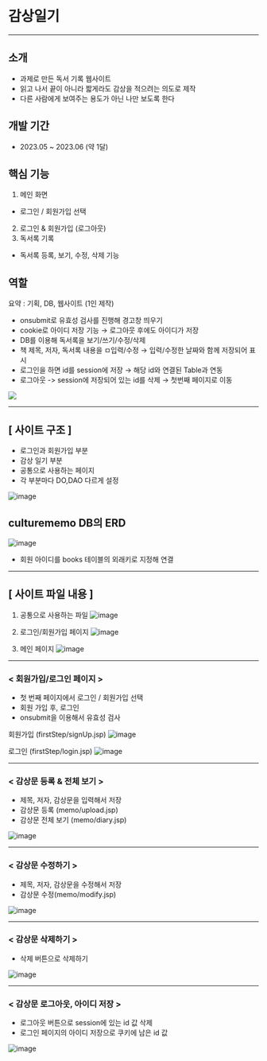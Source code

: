 # 감상일기
---
## 소개
- 과제로 만든 독서 기록 웹사이트
- 읽고 나서 끝이 아니라 짧게라도 감상을 적으려는 의도로 제작
- 다른 사람에게 보여주는 용도가 아닌 나만 보도록 한다

## 개발 기간 
- 2023.05 ~ 2023.06 (약 1달)

## 핵심 기능
1) 메인 화면
- 로그인 / 회원가입 선택
2) 로그인 & 회원가입 (로그아웃)
3) 독서록 기록
- 독서록 등록, 보기, 수정, 삭제 기능

## 역할
요약 : 기획, DB, 웹사이트 (1인 제작)
- onsubmit로 유효성 검사를 진행해 경고창 띄우기
- cookie로 아이디 저장 기능  →  로그아웃 후에도 아이디가 저장
- DB를 이용해 독서록을 보기/쓰기/수정/삭제
- 책 제목, 저자, 독서록 내용을 ㅁ입력/수정  →  입력/수정한 날짜와 함께 저장되어 표시
- 로그인을 하면 id를 session에 저장  →   해당 id와 연결된 Table과 연동
- 로그아웃 -> session에 저장되어 있는 id를 삭제  →  첫번째 페이지로 이동

![](https://github.com/EunSung98/readMemo/assets/77737044/eddb18df-9172-4273-a060-b0ff0e583b7e)

---
## [ 사이트 구조 ]
- 로그인과 회원가입 부분
- 감상 일기 부분
- 공통으로 사용하는 페이지
- 각 부분마다 DO,DAO 다르게 설정

![image](https://github.com/EunSung98/readMemo/assets/77737044/e71fe4f2-aa7e-41b0-b710-f777574d0d8c)

## culturememo DB의 ERD
![image](https://github.com/EunSung98/readMemo/assets/77737044/0c1b8bb3-c385-4bc5-9784-e3868712a951)
- 회원 아이디를 books 테이블의 외래키로 지정해 연결
---
## [ 사이트 파일 내용 ]

1. 공통으로 사용하는 파일
![image](https://github.com/EunSung98/readMemo/assets/77737044/6413171f-1c08-4b9b-8063-b4aaaf36e5a9)

2. 로그인/회원가입 페이지
![image](https://github.com/EunSung98/readMemo/assets/77737044/e470aec7-a1fa-4520-b48e-9764281566b6)

3. 메인 페이지
![image](https://github.com/EunSung98/readMemo/assets/77737044/5735c337-2275-4c4c-b515-9ab38b7df5d8)

---
### < 회원가입/로그인 페이지 >
- 첫 번째 페이지에서 로그인 / 회원가입 선택
- 회원 가입 후, 로그인
- onsubmit을 이용해서 유효성 검사

회원가입 (firstStep/signUp.jsp)
![image](https://github.com/EunSung98/readMemo/assets/77737044/d3bbcfb4-fe73-45b7-8656-9b792c88b7f5)

로그인
(firstStep/login.jsp)
![image](https://github.com/EunSung98/readMemo/assets/77737044/58ac383b-b003-4423-94ec-b34762e10d78)


---
### < 감상문 등록 & 전체 보기 >
- 제목, 저자, 감상문을 입력해서 저장
- 감상문 등록 (memo/upload.jsp)
- 감상문 전체 보기 (memo/diary.jsp)

![image](https://github.com/EunSung98/readMemo/assets/77737044/3233edc3-8cf4-4060-88fc-44fc1ba931f4)

---
### < 감상문 수정하기 >

- 제목, 저자, 감상문을 수정해서 저장
- 감상문 수정(memo/modify.jsp)

![image](https://github.com/EunSung98/readMemo/assets/77737044/de6498a7-ae43-413e-b832-a823fc18d237)


---
### < 감상문 삭제하기 >

- 삭제 버튼으로 삭제하기

![image](https://github.com/EunSung98/readMemo/assets/77737044/9d561d6a-33fb-4a8e-a30a-5f435a7ca62b)


---
### < 감상문 로그아웃, 아이디 저장 >

- 로그아웃 버튼으로 session에 있는 id 값 삭제
- 로그인 페이지의 아이디 저장으로 쿠키에 남은 id 값

![image](https://github.com/EunSung98/readMemo/assets/77737044/58f1976f-4761-4894-af66-223f10c2e4a8)

